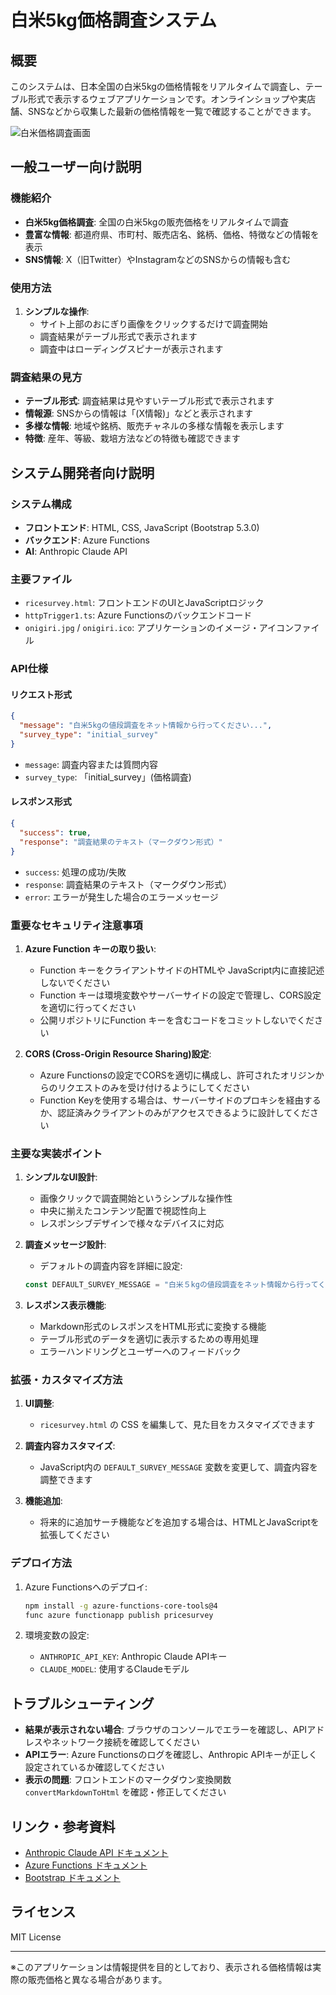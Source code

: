 # 白米5kg価格調査システム

## 概要

このシステムは、日本全国の白米5kgの価格情報をリアルタイムで調査し、テーブル形式で表示するウェブアプリケーションです。オンラインショップや実店舗、SNSなどから収集した最新の価格情報を一覧で確認することができます。

![白米価格調査画面](./onigiri.jpg)

## 一般ユーザー向け説明

### 機能紹介

- **白米5kg価格調査**: 全国の白米5kgの販売価格をリアルタイムで調査
- **豊富な情報**: 都道府県、市町村、販売店名、銘柄、価格、特徴などの情報を表示
- **SNS情報**: X（旧Twitter）やInstagramなどのSNSからの情報も含む

### 使用方法

1. **シンプルな操作**:
   - サイト上部のおにぎり画像をクリックするだけで調査開始
   - 調査結果がテーブル形式で表示されます
   - 調査中はローディングスピナーが表示されます

### 調査結果の見方

- **テーブル形式**: 調査結果は見やすいテーブル形式で表示されます
- **情報源**: SNSからの情報は「(X情報)」などと表示されます
- **多様な情報**: 地域や銘柄、販売チャネルの多様な情報を表示します
- **特徴**: 産年、等級、栽培方法などの特徴も確認できます

## システム開発者向け説明

### システム構成

- **フロントエンド**: HTML, CSS, JavaScript (Bootstrap 5.3.0)
- **バックエンド**: Azure Functions
- **AI**: Anthropic Claude API

### 主要ファイル

- `ricesurvey.html`: フロントエンドのUIとJavaScriptロジック
- `httpTrigger1.ts`: Azure Functionsのバックエンドコード
- `onigiri.jpg` / `onigiri.ico`: アプリケーションのイメージ・アイコンファイル

### API仕様

#### リクエスト形式

```json
{
  "message": "白米5kgの値段調査をネット情報から行ってください...",
  "survey_type": "initial_survey"
}
```

- `message`: 調査内容または質問内容
- `survey_type`: 「initial_survey」(価格調査)

#### レスポンス形式

```json
{
  "success": true,
  "response": "調査結果のテキスト（マークダウン形式）"
}
```

- `success`: 処理の成功/失敗
- `response`: 調査結果のテキスト（マークダウン形式）
- `error`: エラーが発生した場合のエラーメッセージ

### 重要なセキュリティ注意事項

1. **Azure Function キーの取り扱い**:
   - Function キーをクライアントサイドのHTMLや JavaScript内に直接記述しないでください
   - Function キーは環境変数やサーバーサイドの設定で管理し、CORS設定を適切に行ってください
   - 公開リポジトリにFunction キーを含むコードをコミットしないでください

2. **CORS (Cross-Origin Resource Sharing)設定**:
   - Azure Functionsの設定でCORSを適切に構成し、許可されたオリジンからのリクエストのみを受け付けるようにしてください
   - Function Keyを使用する場合は、サーバーサイドのプロキシを経由するか、認証済みクライアントのみがアクセスできるように設計してください

### 主要な実装ポイント

1. **シンプルなUI設計**:
   - 画像クリックで調査開始というシンプルな操作性
   - 中央に揃えたコンテンツ配置で視認性向上
   - レスポンシブデザインで様々なデバイスに対応

2. **調査メッセージ設計**:
   - デフォルトの調査内容を詳細に設定:
   ```javascript
   const DEFAULT_SURVEY_MESSAGE = "白米５kgの値段調査をネット情報から行ってください。対象情報は過去５日間に売られている情報に限定してください。売られている都道府県・市町村・販売社名・銘柄（コシヒカリ、ささにしき、カリフォルニア米等）が分かればそれも含め、テーブルで示してください。";
   ```

3. **レスポンス表示機能**:
   - Markdown形式のレスポンスをHTML形式に変換する機能
   - テーブル形式のデータを適切に表示するための専用処理
   - エラーハンドリングとユーザーへのフィードバック

### 拡張・カスタマイズ方法

1. **UI調整**:
   - `ricesurvey.html` の CSS を編集して、見た目をカスタマイズできます

2. **調査内容カスタマイズ**:
   - JavaScript内の `DEFAULT_SURVEY_MESSAGE` 変数を変更して、調査内容を調整できます

3. **機能追加**:
   - 将来的に追加サーチ機能などを追加する場合は、HTMLとJavaScriptを拡張してください

### デプロイ方法

1. Azure Functionsへのデプロイ:
   ```bash
   npm install -g azure-functions-core-tools@4
   func azure functionapp publish pricesurvey
   ```

2. 環境変数の設定:
   - `ANTHROPIC_API_KEY`: Anthropic Claude APIキー
   - `CLAUDE_MODEL`: 使用するClaudeモデル

## トラブルシューティング

- **結果が表示されない場合**: ブラウザのコンソールでエラーを確認し、APIアドレスやネットワーク接続を確認してください
- **APIエラー**: Azure Functionsのログを確認し、Anthropic APIキーが正しく設定されているか確認してください
- **表示の問題**: フロントエンドのマークダウン変換関数 `convertMarkdownToHtml` を確認・修正してください

## リンク・参考資料

- [Anthropic Claude API ドキュメント](https://docs.anthropic.com/)
- [Azure Functions ドキュメント](https://docs.microsoft.com/ja-jp/azure/azure-functions/)
- [Bootstrap ドキュメント](https://getbootstrap.com/docs/5.3/)

## ライセンス

MIT License

---

※このアプリケーションは情報提供を目的としており、表示される価格情報は実際の販売価格と異なる場合があります。
